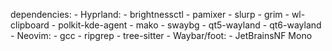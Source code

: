 dependencies:
    - Hyprland:
        - brightnessctl
        - pamixer
        - slurp
        - grim
        - wl-clipboard
        - polkit-kde-agent
        - mako
        - swaybg
        - qt5-wayland
        - qt6-wayland
    - Neovim:
        - gcc
        - ripgrep
        - tree-sitter
    - Waybar/foot:
        - JetBrainsNF Mono
